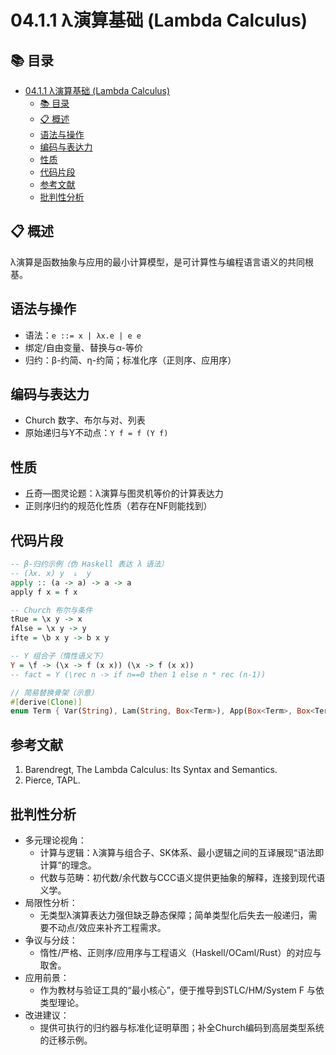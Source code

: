 # 04.1.1 λ演算基础 (Lambda Calculus)

## 📚 目录

- [04.1.1 λ演算基础 (Lambda Calculus)](#0411-λ演算基础-lambda-calculus)
  - [📚 目录](#-目录)
  - [📋 概述](#-概述)
  - [语法与操作](#语法与操作)
  - [编码与表达力](#编码与表达力)
  - [性质](#性质)
  - [代码片段](#代码片段)
  - [参考文献](#参考文献)
  - [批判性分析](#批判性分析)

## 📋 概述

λ演算是函数抽象与应用的最小计算模型，是可计算性与编程语言语义的共同根基。

## 语法与操作

- 语法：`e ::= x | λx.e | e e`
- 绑定/自由变量、替换与α-等价
- 归约：β-约简、η-约简；标准化序（正则序、应用序）

## 编码与表达力

- Church 数字、布尔与对、列表
- 原始递归与Y不动点：`Y f = f (Y f)`

## 性质

- 丘奇—图灵论题：λ演算与图灵机等价的计算表达力
- 正则序归约的规范化性质（若存在NF则能找到）

## 代码片段

```haskell
-- β-归约示例（伪 Haskell 表达 λ 语法）
-- (λx. x) y  ⇓  y
apply :: (a -> a) -> a -> a
apply f x = f x

-- Church 布尔与条件
tRue = \x y -> x
fAlse = \x y -> y
ifte = \b x y -> b x y
```

```haskell
-- Y 组合子（惰性语义下）
Y = \f -> (\x -> f (x x)) (\x -> f (x x))
-- fact = Y (\rec n -> if n==0 then 1 else n * rec (n-1))
```

```rust
// 简易替换骨架（示意）
#[derive(Clone)]
enum Term { Var(String), Lam(String, Box<Term>), App(Box<Term>, Box<Term>) }
```

## 参考文献

1. Barendregt, The Lambda Calculus: Its Syntax and Semantics.
2. Pierce, TAPL.

## 批判性分析

- 多元理论视角：
  - 计算与逻辑：λ演算与组合子、SK体系、最小逻辑之间的互译展现“语法即计算”的理念。
  - 代数与范畴：初代数/余代数与CCC语义提供更抽象的解释，连接到现代语义学。
- 局限性分析：
  - 无类型λ演算表达力强但缺乏静态保障；简单类型化后失去一般递归，需要不动点/效应来补齐工程需求。
- 争议与分歧：
  - 惰性/严格、正则序/应用序与工程语义（Haskell/OCaml/Rust）的对应与取舍。
- 应用前景：
  - 作为教材与验证工具的“最小核心”，便于推导到STLC/HM/System F 与依类型理论。
- 改进建议：
  - 提供可执行的归约器与标准化证明草图；补全Church编码到高层类型系统的迁移示例。
